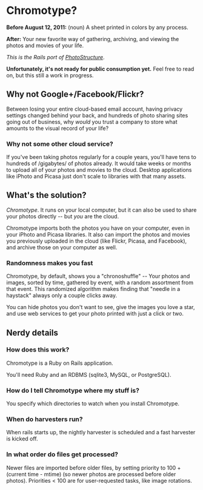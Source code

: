 # Chromotype? #

**Before August 12, 2011:** (noun) A sheet printed in colors by any process.

**After:** Your new favorite way of gathering, archiving, and viewing the photos and movies of your life.

<em>This is the Rails port of <a href="http://photostructure.com">PhotoStructure</a></em>.

**Unfortunately, it's not ready for public consumption yet.** Feel free to read on, but this still a work in progress.

## Why not Google+/Facebook/Flickr?

Between losing your entire cloud-based email account, having privacy
settings changed behind your back, and hundreds of photo sharing sites
going out of business, why *would* you trust a company to store what
amounts to the visual record of your life?

### Why not some other cloud service?

If you've been taking photos regularly for a couple years, you'll have
tens to hundreds of /gigabytes/ of photos already. It would take weeks
or months to upload all of your photos and movies to the
cloud. Desktop applications like iPhoto and Picasa just don't scale to
libraries with that many assets.

## What's the solution?

*Chromotype*. It runs on your local computer, but it can also be used to
share your photos directly -- but *you* are the cloud.

Chromotype imports both the photos you have on your computer, even in
your iPhoto and Picasa libraries. It also can import the photos and
movies you previously uploaded in the cloud (like Flickr, Picasa, and
Facebook), and archive those on your computer as well.

### Randomness makes you fast
 
Chromotype, by default, shows you a "chronoshuffle" -- Your photos and
images, sorted by time, gathered by event, with a random assortment
from that event. This randomized algorithm makes finding that "needle
in a haystack" always only a couple clicks away.

You can hide photos you don't want to see, give the images you love a
star, and use web services to get your photo printed with just a click
or two.

## Nerdy details

### How does this work?

Chromotype is a Ruby on Rails application.

You'll need Ruby and an RDBMS (sqlite3, MySQL, or PostgreSQL).

### How do I tell Chromotype where my stuff is?

You specify which directories to watch when you install Chromotype.

### When do harvesters run?

When rails starts up, the nightly harvester is scheduled and a fast
harvester is kicked off.

### In what order do files get processed?

Newer files are imported before older files, by setting priority to
100 + (current time - mtime) (so newer photos are processed before
older photos). Priorities < 100 are for user-requested tasks, like
image rotations.